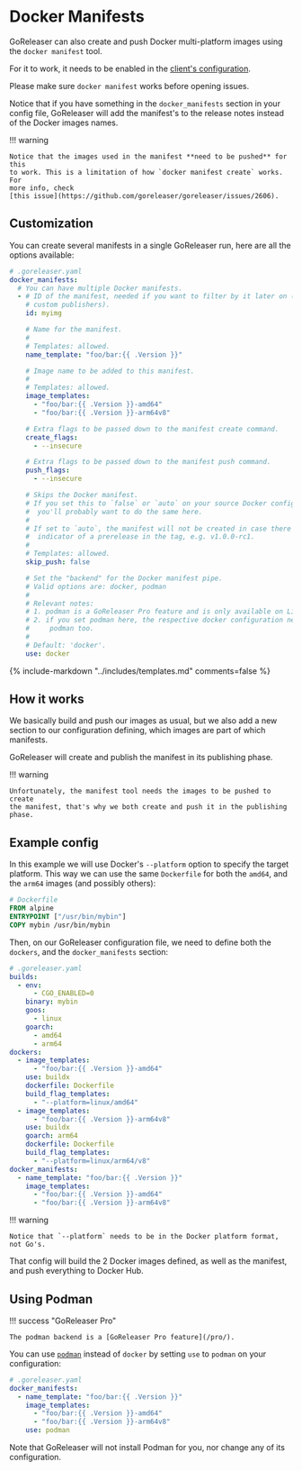 # Docker Manifests

GoReleaser can also create and push Docker multi-platform images using the
`docker manifest` tool.

For it to work, it needs to be enabled in the
[client's configuration](https://github.com/docker/cli/blob/master/experimental/README.md).

Please make sure `docker manifest` works before opening issues.

Notice that if you have something in the `docker_manifests` section in your
config file, GoReleaser will add the manifest's to the release notes instead of
the Docker images names.

!!! warning

    Notice that the images used in the manifest **need to be pushed** for this
    to work. This is a limitation of how `docker manifest create` works. For
    more info, check
    [this issue](https://github.com/goreleaser/goreleaser/issues/2606).

## Customization

You can create several manifests in a single GoReleaser run, here are all the
options available:

```yaml
# .goreleaser.yaml
docker_manifests:
  # You can have multiple Docker manifests.
  - # ID of the manifest, needed if you want to filter by it later on (e.g. on
    # custom publishers).
    id: myimg

    # Name for the manifest.
    #
    # Templates: allowed.
    name_template: "foo/bar:{{ .Version }}"

    # Image name to be added to this manifest.
    #
    # Templates: allowed.
    image_templates:
      - "foo/bar:{{ .Version }}-amd64"
      - "foo/bar:{{ .Version }}-arm64v8"

    # Extra flags to be passed down to the manifest create command.
    create_flags:
      - --insecure

    # Extra flags to be passed down to the manifest push command.
    push_flags:
      - --insecure

    # Skips the Docker manifest.
    # If you set this to `false` or `auto` on your source Docker configuration,
    #  you'll probably want to do the same here.
    #
    # If set to `auto`, the manifest will not be created in case there is an
    #  indicator of a prerelease in the tag, e.g. v1.0.0-rc1.
    #
    # Templates: allowed.
    skip_push: false

    # Set the "backend" for the Docker manifest pipe.
    # Valid options are: docker, podman
    #
    # Relevant notes:
    # 1. podman is a GoReleaser Pro feature and is only available on Linux;
    # 2. if you set podman here, the respective docker configuration need to use
    #     podman too.
    #
    # Default: 'docker'.
    use: docker
```

{% include-markdown "../includes/templates.md" comments=false %}

## How it works

We basically build and push our images as usual, but we also add a new
section to our configuration defining, which images are part of which manifests.

GoReleaser will create and publish the manifest in its publishing phase.

!!! warning

    Unfortunately, the manifest tool needs the images to be pushed to create
    the manifest, that's why we both create and push it in the publishing phase.

## Example config

In this example we will use Docker's `--platform` option to specify the target platform.
This way we can use the same `Dockerfile` for both the `amd64`, and the `arm64`
images (and possibly others):

```dockerfile
# Dockerfile
FROM alpine
ENTRYPOINT ["/usr/bin/mybin"]
COPY mybin /usr/bin/mybin
```

Then, on our GoReleaser configuration file, we need to define both the
`dockers`, and the `docker_manifests` section:

```yaml
# .goreleaser.yaml
builds:
  - env:
      - CGO_ENABLED=0
    binary: mybin
    goos:
      - linux
    goarch:
      - amd64
      - arm64
dockers:
  - image_templates:
      - "foo/bar:{{ .Version }}-amd64"
    use: buildx
    dockerfile: Dockerfile
    build_flag_templates:
      - "--platform=linux/amd64"
  - image_templates:
      - "foo/bar:{{ .Version }}-arm64v8"
    use: buildx
    goarch: arm64
    dockerfile: Dockerfile
    build_flag_templates:
      - "--platform=linux/arm64/v8"
docker_manifests:
  - name_template: "foo/bar:{{ .Version }}"
    image_templates:
      - "foo/bar:{{ .Version }}-amd64"
      - "foo/bar:{{ .Version }}-arm64v8"
```

!!! warning

    Notice that `--platform` needs to be in the Docker platform format, not Go's.

That config will build the 2 Docker images defined, as well as the manifest,
and push everything to Docker Hub.

## Using Podman

!!! success "GoReleaser Pro"

    The podman backend is a [GoReleaser Pro feature](/pro/).

You can use [`podman`](https://podman.io) instead of `docker` by setting `use`
to `podman` on your configuration:

```yaml
# .goreleaser.yaml
docker_manifests:
  - name_template: "foo/bar:{{ .Version }}"
    image_templates:
      - "foo/bar:{{ .Version }}-amd64"
      - "foo/bar:{{ .Version }}-arm64v8"
    use: podman
```

Note that GoReleaser will not install Podman for you, nor change any of its
configuration.
